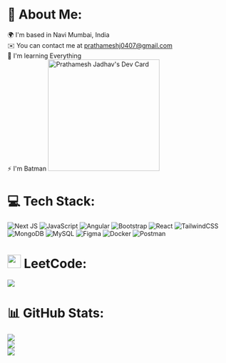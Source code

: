 # 💫 About Me:
🌍  I'm based in Navi Mumbai, India<br>✉️  You can contact me at prathameshj0407@gmail.com<br>🧠  I'm learning Everything<br>⚡  I'm Batman
 <a href="https://app.daily.dev/prathamesh04"><img src="https://api.daily.dev/devcards/d19ae85d4d524fcfa57ca0961ad25f7e.png?r=bml" width="250" alt="Prathamesh Jadhav's Dev Card"/></a>

# 💻 Tech Stack:
![Next JS](https://img.shields.io/badge/Next-black?style=for-the-badge&logo=next.js&logoColor=white) ![JavaScript](https://img.shields.io/badge/javascript-%23323330.svg?style=for-the-badge&logo=javascript&logoColor=%23F7DF1E) ![Angular](https://img.shields.io/badge/angular-%23DD0031.svg?style=for-the-badge&logo=angular&logoColor=white) ![Bootstrap](https://img.shields.io/badge/bootstrap-%238511FA.svg?style=for-the-badge&logo=bootstrap&logoColor=white) ![React](https://img.shields.io/badge/react-%2320232a.svg?style=for-the-badge&logo=react&logoColor=%2361DAFB) ![TailwindCSS](https://img.shields.io/badge/tailwindcss-%2338B2AC.svg?style=for-the-badge&logo=tailwind-css&logoColor=white) ![MongoDB](https://img.shields.io/badge/MongoDB-%234ea94b.svg?style=for-the-badge&logo=mongodb&logoColor=white) ![MySQL](https://img.shields.io/badge/mysql-%2300000f.svg?style=for-the-badge&logo=mysql&logoColor=white) ![Figma](https://img.shields.io/badge/figma-%23F24E1E.svg?style=for-the-badge&logo=figma&logoColor=white) ![Docker](https://img.shields.io/badge/docker-%230db7ed.svg?style=for-the-badge&logo=docker&logoColor=white) ![Postman](https://img.shields.io/badge/Postman-FF6C37?style=for-the-badge&logo=postman&logoColor=white)
# <img src="https://iconape.com/wp-content/png_logo_vector/leetcode-logo-white-no-text.png" width="30"> LeetCode: 
![](https://leetcode.card.workers.dev/PrathameshhW?theme=dark&font=baloo&extension=null)
# 📊 GitHub Stats:
![](https://github-readme-stats.vercel.app/api?username=PrathameshhW&theme=dark&hide_border=false&include_all_commits=false&count_private=false)<br/>
![](https://github-readme-streak-stats.herokuapp.com/?user=PrathameshhW&theme=dark&hide_border=false)<br/>
![](https://github-readme-stats.vercel.app/api/top-langs/?username=PrathameshhW&theme=dark&hide_border=false&include_all_commits=false&count_private=false&layout=compact)
